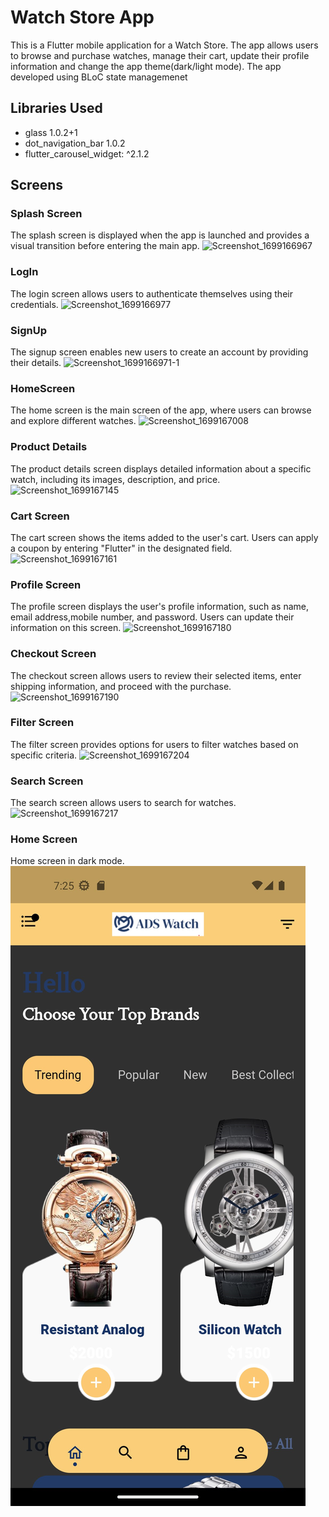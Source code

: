# Watch Store App

This is a Flutter mobile application for a Watch Store. The app allows users to browse and purchase watches, manage their cart, update their profile information and change the app theme(dark/light mode). The app developed using BLoC state managemenet 

## Libraries Used
- glass 1.0.2+1
- dot_navigation_bar 1.0.2
-  flutter_carousel_widget: ^2.1.2
## Screens

### Splash Screen
The splash screen is displayed when the app is launched and provides a visual transition before entering the main app.
![Screenshot_1699166967](https://github.com/3badiiM/Project-7/assets/115943308/32afb3fb-f53f-4e23-9326-ae73dd7fd84b)


### LogIn
The login screen allows users to authenticate themselves using their credentials.
![Screenshot_1699166977](https://github.com/3badiiM/Project-7/assets/115943308/f27be762-ff00-483d-be55-4194f77f2ef6)

### SignUp
The signup screen enables new users to create an account by providing their details.
![Screenshot_1699166971-1](https://github.com/3badiiM/Project-7/assets/115943308/4c558064-259c-4aeb-aea7-bd1b42355db6)

### HomeScreen
The home screen is the main screen of the app, where users can browse and explore different watches.
![Screenshot_1699167008](https://github.com/3badiiM/Project-7/assets/115943308/62c53e6a-220a-4b09-b63b-fc9f589bad1a)

### Product Details
The product details screen displays detailed information about a specific watch, including its images, description, and price.
![Screenshot_1699167145](https://github.com/3badiiM/Project-7/assets/115943308/d52f199c-a160-4eba-b862-7d497e41f62d)

### Cart Screen
The cart screen shows the items added to the user's cart. Users can apply a coupon by entering "Flutter" in the designated field.
![Screenshot_1699167161](https://github.com/3badiiM/Project-7/assets/115943308/6040c7dc-2558-4a6d-bdec-d606e93fa1f3)

### Profile Screen
The profile screen displays the user's profile information, such as name, email address,mobile number, and password. Users can update their information on this screen.
![Screenshot_1699167180](https://github.com/3badiiM/Project-7/assets/115943308/6b7571cc-88b8-4879-8d84-c400da847ff9)

### Checkout Screen
The checkout screen allows users to review their selected items, enter shipping information, and proceed with the purchase.
![Screenshot_1699167190](https://github.com/3badiiM/Project-7/assets/115943308/d258edde-3ce8-4a3f-b59d-9352eb224d60)

### Filter Screen
The filter screen provides options for users to filter watches based on specific criteria.
![Screenshot_1699167204](https://github.com/3badiiM/Project-7/assets/115943308/3df20bdf-8e3c-44b4-8afb-f0dcc5f0ace7)

### Search Screen
The search screen allows users to search for watches.
![Screenshot_1699167217](https://github.com/3badiiM/Project-7/assets/115943308/6f35689b-fffc-42c1-91b0-dd9d5068bfff)

### Home Screen
Home screen in dark mode.
![Alt text](image.png)
